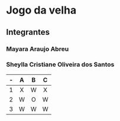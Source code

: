 # Jogo da velha
## Integrantes
### Mayara Araujo Abreu
### Sheylla Cristiane Oliveira dos Santos

| -  |  A     | B     | C     |
| -- | :---:  | :---: | :---: |
| 1  | X      | W     |  X    |
| 2  | W      | O     | W     |
| 3  | W      | W     | W     |


